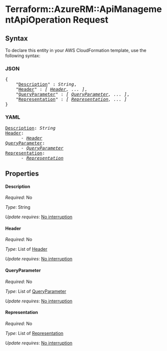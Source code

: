 # Terraform::AzureRM::ApiManagementApiOperation Request

## Syntax

To declare this entity in your AWS CloudFormation template, use the following syntax:

### JSON

<pre>
{
    "<a href="#description" title="Description">Description</a>" : <i>String</i>,
    "<a href="#header" title="Header">Header</a>" : <i>[ <a href="request-header.md">Header</a>, ... ]</i>,
    "<a href="#queryparameter" title="QueryParameter">QueryParameter</a>" : <i>[ <a href="request-queryparameter.md">QueryParameter</a>, ... ]</i>,
    "<a href="#representation" title="Representation">Representation</a>" : <i>[ <a href="request-representation.md">Representation</a>, ... ]</i>
}
</pre>

### YAML

<pre>
<a href="#description" title="Description">Description</a>: <i>String</i>
<a href="#header" title="Header">Header</a>: <i>
      - <a href="request-header.md">Header</a></i>
<a href="#queryparameter" title="QueryParameter">QueryParameter</a>: <i>
      - <a href="request-queryparameter.md">QueryParameter</a></i>
<a href="#representation" title="Representation">Representation</a>: <i>
      - <a href="request-representation.md">Representation</a></i>
</pre>

## Properties

#### Description

_Required_: No

_Type_: String

_Update requires_: [No interruption](https://docs.aws.amazon.com/AWSCloudFormation/latest/UserGuide/using-cfn-updating-stacks-update-behaviors.html#update-no-interrupt)

#### Header

_Required_: No

_Type_: List of <a href="request-header.md">Header</a>

_Update requires_: [No interruption](https://docs.aws.amazon.com/AWSCloudFormation/latest/UserGuide/using-cfn-updating-stacks-update-behaviors.html#update-no-interrupt)

#### QueryParameter

_Required_: No

_Type_: List of <a href="request-queryparameter.md">QueryParameter</a>

_Update requires_: [No interruption](https://docs.aws.amazon.com/AWSCloudFormation/latest/UserGuide/using-cfn-updating-stacks-update-behaviors.html#update-no-interrupt)

#### Representation

_Required_: No

_Type_: List of <a href="request-representation.md">Representation</a>

_Update requires_: [No interruption](https://docs.aws.amazon.com/AWSCloudFormation/latest/UserGuide/using-cfn-updating-stacks-update-behaviors.html#update-no-interrupt)

